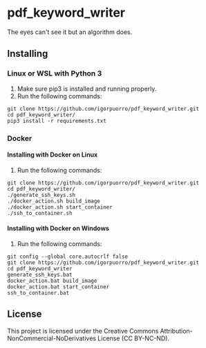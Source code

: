 # pdf_keyword_writer

The eyes can't see it but an algorithm does.

## Installing

### Linux or WSL with Python 3

1. Make sure pip3 is installed and running properly.
2. Run the following commands:

```
git clone https://github.com/igorpuorro/pdf_keyword_writer.git
cd pdf_keyword_writer/
pip3 install -r requirements.txt
```

### Docker

#### Installing with Docker on Linux

1. Run the following commands:

```
git clone https://github.com/igorpuorro/pdf_keyword_writer.git
cd pdf_keyword_writer/
./generate_ssh_keys.sh
./docker_action.sh build_image
./docker_action.sh start_container
./ssh_to_container.sh
```

#### Installing with Docker on Windows

1. Run the following commands:

```
git config --global core.autocrlf false
git clone https://github.com/igorpuorro/pdf_keyword_writer.git
cd pdf_keyword_writer
generate_ssh_keys.bat
docker_action.bat build_image
docker_action.bat start_container
ssh_to_container.bat
```

## License

This project is licensed under the Creative Commons Attribution-NonCommercial-NoDerivatives License (CC BY-NC-ND).
